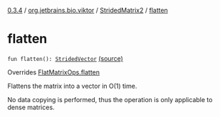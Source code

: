[0.3.4](../../index.md) / [org.jetbrains.bio.viktor](../index.md) / [StridedMatrix2](index.md) / [flatten](.)

# flatten

`fun flatten(): `[`StridedVector`](../-strided-vector/index.md) [(source)](https://github.com/JetBrains-Research/viktor/blob/0.3.4/src/main/kotlin/org/jetbrains/bio/viktor/StridedMatrix2.kt#L137)

Overrides [FlatMatrixOps.flatten](../-flat-matrix-ops/flatten.md)

Flattens the matrix into a vector in O(1) time.

No data copying is performed, thus the operation is only applicable
to dense matrices.

